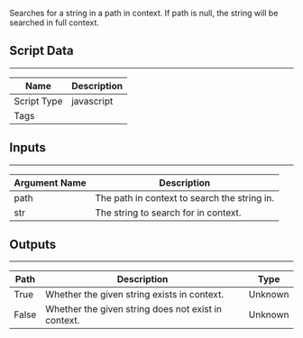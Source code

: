 Searches for a string in a path in context. If path is null, the string will be searched in full context.

## Script Data

---

| **Name** | **Description** |
| --- | --- |
| Script Type | javascript |
| Tags |  |

## Inputs

---

| **Argument Name** | **Description** |
| --- | --- |
| path | The path in context to search the string in. |
| str | The string to search for in context. |

## Outputs

---

| **Path** | **Description** | **Type** |
| --- | --- | --- |
| True | Whether the given string exists in context. | Unknown |
| False | Whether the given string does not exist in context. | Unknown |
